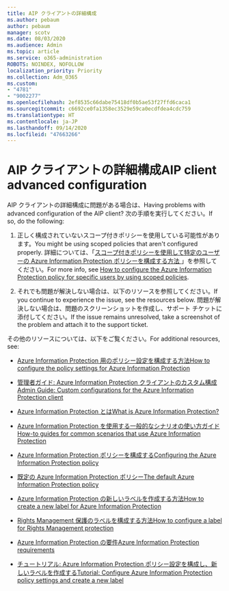 ```yaml
---
title: AIP クライアントの詳細構成
ms.author: pebaum
author: pebaum
manager: scotv
ms.date: 08/03/2020
ms.audience: Admin
ms.topic: article
ms.service: o365-administration
ROBOTS: NOINDEX, NOFOLLOW
localization_priority: Priority
ms.collection: Adm_O365
ms.custom:
- "4781"
- "9002277"
ms.openlocfilehash: 2ef8535c66dabe75418df0b5ae53f27ffd6caca1
ms.sourcegitcommit: c6692ce0fa1358ec3529e59ca0ecdfdea4cdc759
ms.translationtype: HT
ms.contentlocale: ja-JP
ms.lasthandoff: 09/14/2020
ms.locfileid: "47663266"
---
```

# <a name="aip-client-advanced-configuration"></a><span data-ttu-id="64fd7-102">AIP クライアントの詳細構成</span><span class="sxs-lookup"><span data-stu-id="64fd7-102">AIP client advanced configuration</span></span>

<span data-ttu-id="64fd7-103">AIP クライアントの詳細構成に問題がある場合は、</span><span class="sxs-lookup"><span data-stu-id="64fd7-103">Having problems with advanced configuration of the AIP client?</span></span> <span data-ttu-id="64fd7-104">次の手順を実行してください。</span><span class="sxs-lookup"><span data-stu-id="64fd7-104">If so, do the following:</span></span>

1. <span data-ttu-id="64fd7-105">正しく構成されていないスコープ付きポリシーを使用している可能性があります。</span><span class="sxs-lookup"><span data-stu-id="64fd7-105">You might be using scoped policies that aren't configured properly.</span></span> <span data-ttu-id="64fd7-106">詳細については、「[スコープ付きポリシーを使用して特定のユーザーの Azure Information Protection ポリシーを構成する方法 ](https://docs.microsoft.com/azure/information-protection/configure-policy-scope)」を参照してください。</span><span class="sxs-lookup"><span data-stu-id="64fd7-106">For more info, see [How to configure the Azure Information Protection policy for specific users by using scoped policies](https://docs.microsoft.com/azure/information-protection/configure-policy-scope).</span></span>

2. <span data-ttu-id="64fd7-107">それでも問題が解決しない場合は、以下のリソースを参照してください。</span><span class="sxs-lookup"><span data-stu-id="64fd7-107">If you continue to experience the issue, see the resources below.</span></span> <span data-ttu-id="64fd7-108">問題が解決しない場合は、問題のスクリーンショットを作成し、サポート チケットに添付してください。</span><span class="sxs-lookup"><span data-stu-id="64fd7-108">If the issue remains unresolved,  take a screenshot of the problem and attach it to the support ticket.</span></span>

<span data-ttu-id="64fd7-109">その他のリソースについては、以下をご覧ください。</span><span class="sxs-lookup"><span data-stu-id="64fd7-109">For additional resources, see:</span></span>

- [<span data-ttu-id="64fd7-110">Azure Information Protection 用のポリシー設定を構成する方法</span><span class="sxs-lookup"><span data-stu-id="64fd7-110">How to configure the policy settings for Azure Information Protection</span></span>](https://docs.microsoft.com/azure/information-protection/configure-policy-settings)  
    
- [<span data-ttu-id="64fd7-111">管理者ガイド: Azure Information Protection クライアントのカスタム構成</span><span class="sxs-lookup"><span data-stu-id="64fd7-111">Admin Guide: Custom configurations for the Azure Information Protection client</span></span>](https://docs.microsoft.com/azure/information-protection/rms-client/client-admin-guide-customizations)  
    
- [<span data-ttu-id="64fd7-112">Azure Information Protection とは</span><span class="sxs-lookup"><span data-stu-id="64fd7-112">What is Azure Information Protection?</span></span>](https://docs.microsoft.com/azure/information-protection/what-is-information-protection)  
    
- [<span data-ttu-id="64fd7-113">Azure Information Protection を使用する一般的なシナリオの使い方ガイド</span><span class="sxs-lookup"><span data-stu-id="64fd7-113">How-to guides for common scenarios that use Azure Information Protection</span></span>](https://docs.microsoft.com/azure/information-protection/how-to-guides)  
    
- [<span data-ttu-id="64fd7-114">Azure Information Protection ポリシーを構成する</span><span class="sxs-lookup"><span data-stu-id="64fd7-114">Configuring the Azure Information Protection policy</span></span>](https://docs.microsoft.com/azure/information-protection/deploy-use/configure-policy)  
    
- [<span data-ttu-id="64fd7-115">既定の Azure Information Protection ポリシー</span><span class="sxs-lookup"><span data-stu-id="64fd7-115">The default Azure Information Protection policy</span></span>](https://docs.microsoft.com/azure/information-protection/deploy-use/configure-policy-default)  
    
- [<span data-ttu-id="64fd7-116">Azure Information Protection の新しいラベルを作成する方法</span><span class="sxs-lookup"><span data-stu-id="64fd7-116">How to create a new label for Azure Information Protection</span></span>](https://docs.microsoft.com/azure/information-protection/deploy-use/configure-policy-new-label)  
    
- [<span data-ttu-id="64fd7-117">Rights Management 保護のラベルを構成する方法</span><span class="sxs-lookup"><span data-stu-id="64fd7-117">How to configure a label for Rights Management protection</span></span>](https://docs.microsoft.com/azure/information-protection/deploy-use/configure-policy-protection)  
    
- [<span data-ttu-id="64fd7-118">Azure Information Protection の要件</span><span class="sxs-lookup"><span data-stu-id="64fd7-118">Azure Information Protection requirements</span></span>](https://docs.microsoft.com/azure/information-protection/get-started/requirements)

- [<span data-ttu-id="64fd7-119">チュートリアル: Azure Information Protection ポリシー設定を構成し、新しいラベルを作成する</span><span class="sxs-lookup"><span data-stu-id="64fd7-119">Tutorial: Configure Azure Information Protection policy settings and create a new label</span></span>](https://docs.microsoft.com/azure/information-protection/get-started/infoprotect-quick-start-tutorial)